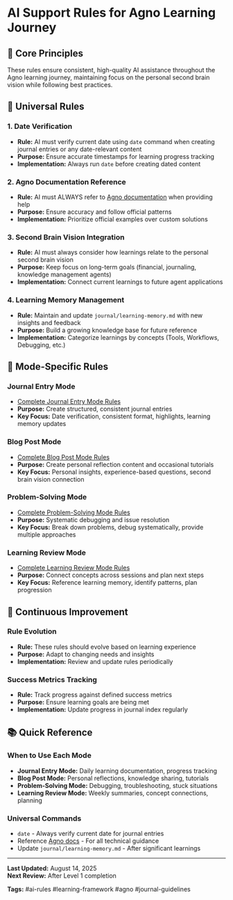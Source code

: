 # AI Support Rules for Agno Learning Journey

## 🎯 Core Principles

These rules ensure consistent, high-quality AI assistance throughout the Agno learning journey, maintaining focus on the personal second brain vision while following best practices.

## 📅 Universal Rules

### 1. **Date Verification**

- **Rule:** AI must verify current date using `date` command when creating journal entries or any date-relevant content
- **Purpose:** Ensure accurate timestamps for learning progress tracking
- **Implementation:** Always run `date` before creating dated content

### 2. **Agno Documentation Reference**

- **Rule:** AI must ALWAYS refer to [Agno documentation](https://docs.agno.com/llms.txt) when providing help
- **Purpose:** Ensure accuracy and follow official patterns
- **Implementation:** Prioritize official examples over custom solutions

### 3. **Second Brain Vision Integration**

- **Rule:** AI must always consider how learnings relate to the personal second brain vision
- **Purpose:** Keep focus on long-term goals (financial, journaling, knowledge management agents)
- **Implementation:** Connect current learnings to future agent applications

### 4. **Learning Memory Management**

- **Rule:** Maintain and update `journal/learning-memory.md` with new insights and feedback
- **Purpose:** Build a growing knowledge base for future reference
- **Implementation:** Categorize learnings by concepts (Tools, Workflows, Debugging, etc.)

## 🎯 Mode-Specific Rules

### **Journal Entry Mode**

- [Complete Journal Entry Mode Rules](journal-entry-mode.md)
- **Purpose:** Create structured, consistent journal entries
- **Key Focus:** Date verification, consistent format, highlights, learning memory updates

### **Blog Post Mode**

- [Complete Blog Post Mode Rules](blog-post-mode.md)
- **Purpose:** Create personal reflection content and occasional tutorials
- **Key Focus:** Personal insights, experience-based questions, second brain vision connection

### **Problem-Solving Mode**

- [Complete Problem-Solving Mode Rules](problem-solving-mode.md)
- **Purpose:** Systematic debugging and issue resolution
- **Key Focus:** Break down problems, debug systematically, provide multiple approaches

### **Learning Review Mode**

- [Complete Learning Review Mode Rules](learning-review-mode.md)
- **Purpose:** Connect concepts across sessions and plan next steps
- **Key Focus:** Reference learning memory, identify patterns, plan progression

## 🔄 Continuous Improvement

### **Rule Evolution**

- **Rule:** These rules should evolve based on learning experience
- **Purpose:** Adapt to changing needs and insights
- **Implementation:** Review and update rules periodically

### **Success Metrics Tracking**

- **Rule:** Track progress against defined success metrics
- **Purpose:** Ensure learning goals are being met
- **Implementation:** Update progress in journal index regularly

## 📚 Quick Reference

### **When to Use Each Mode**

- **Journal Entry Mode:** Daily learning documentation, progress tracking
- **Blog Post Mode:** Personal reflections, knowledge sharing, tutorials
- **Problem-Solving Mode:** Debugging, troubleshooting, stuck situations
- **Learning Review Mode:** Weekly summaries, concept connections, planning

### **Universal Commands**

- `date` - Always verify current date for journal entries
- Reference [Agno docs](https://docs.agno.com/llms.txt) - For all technical guidance
- Update `journal/learning-memory.md` - After significant learnings

---

**Last Updated:** August 14, 2025  
**Next Review:** After Level 1 completion

**Tags:** #ai-rules #learning-framework #agno #journal-guidelines
